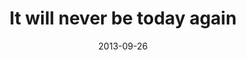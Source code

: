 ---
layout: base.njk
title : 'It will never be today again' 
view_title : 'It will never be today again' 
year : '2013' 
date : '2013-09-26' 
img_file : '/drawing/itwillneverbetodayagain.png' 
html_file : 'itwillneverbetodayagain' 
next_html : 'comebacktomethedragonissleeping.html' 
year_order : '26' 
permalink : "title/{{html_file}}.html"
---